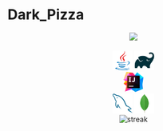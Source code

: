 # Dark_Pizza

<p align="center">
  <img src="https://lanyard.cnrad.dev/api/561264957921034240"> <br/><br/>
  <img alt="Java" width="40px" src="https://raw.githubusercontent.com/devicons/devicon/master/icons/java/java-original.svg">
  <img alt="Gradle" width="40px" src="https://raw.githubusercontent.com/devicons/devicon/master/icons/gradle/gradle-plain.svg"> <br/>
  <img alt="Intellij" width="40px" src="https://raw.githubusercontent.com/yuhtin/yuhtin/master/icons/intellij.png"><br/>
  <img alt="MySQL" width="40px" src="https://raw.githubusercontent.com/devicons/devicon/master/icons/mysql/mysql-original.svg">
  <img alt="MongoDB" width="40px" src="https://raw.githubusercontent.com/devicons/devicon/master/icons/mongodb/mongodb-original.svg"><br/>
  <img height"100em" src="https://github-readme-streak-stats.herokuapp.com?user=DarKPizza&theme=dark&locale=pt-br)](https://git.io/streak-stats" alt="streak"><br/>
</p>  
